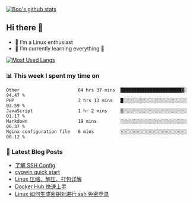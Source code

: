 
[![Boo's github stats](https://github-readme-stats.vercel.app/api?username=0xAiKang)](https://github.com/anuraghazra/github-readme-stats)

## Hi there 👋
* 🔭 I’m a Linux enthusiast
* 🏃️ I’m currently learning everything 🤣

[![Most Used Langs](https://github-readme-stats.vercel.app/api/top-langs/?username=0xAiKang)](https://github.com/anuraghazra/github-readme-stats)

### 📊 This week I spent my time on
<!--START_SECTION:waka-->
```text
Other                      84 hrs 37 mins  ███████████████████████▓░   94.47 % 
PHP                        3 hrs 13 mins   █░░░░░░░░░░░░░░░░░░░░░░░░   03.59 % 
JavaScript                 1 hr 2 mins     ▒░░░░░░░░░░░░░░░░░░░░░░░░   01.17 % 
Markdown                   19 mins         ░░░░░░░░░░░░░░░░░░░░░░░░░   00.37 % 
Nginx configuration file   6 mins          ░░░░░░░░░░░░░░░░░░░░░░░░░   00.12 % 
```
<!--END_SECTION:waka-->

### 📕 Latest Blog Posts
<!-- BLOG-POST-LIST:START -->
- [了解 SSH Config](https://www.0x2beace.com/understand-ssh-config/)
- [cygwin quick start](https://www.0x2beace.com/cygwin-quick-start/)
- [Linux 压缩、解压、打包详解](https://www.0x2beace.com/detailed-explanation-of-linux-compression-decompression-and-packaging/)
- [Docker Hub 快速上手](https://www.0x2beace.com/docker-hub-quick-start/)
- [Linux 如何生成密钥对进行 ssh 免密登录](https://www.0x2beace.com/how-to-generate-a-key-pair-for-ssh-login-without-password/)
<!-- BLOG-POST-LIST:END -->

